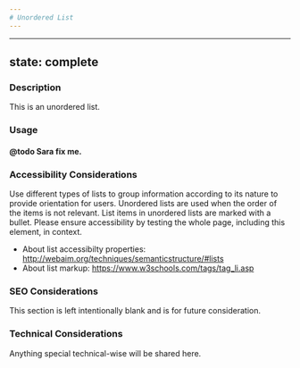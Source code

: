```yaml
---
# Unordered List
---
```


---
state: complete
---

### Description
This is an unordered list.

### Usage
#### @todo Sara fix me.

### Accessibility Considerations
Use different types of lists to group information according to its nature to provide orientation for users. Unordered lists are used when the order of the items is not relevant. List items in unordered lists are marked with a bullet. Please ensure accessibility by testing the whole page, including this element, in context.

* About list accessibilty properties: http://webaim.org/techniques/semanticstructure/#lists
* About list markup: https://www.w3schools.com/tags/tag_li.asp

### SEO Considerations
This section is left intentionally blank and is for future consideration.

### Technical Considerations
Anything special technical-wise will be shared here.
